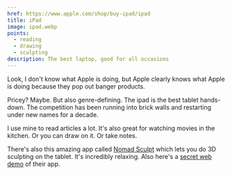 ```yaml
---
href: https://www.apple.com/shop/buy-ipad/ipad
title: iPad
image: ipad.webp
points:
  - reading
  - drawing
  - sculpting
description: The best laptop, good for all occasions
---
```


Look, I don't know what Apple is doing, but Apple clearly knows what Apple is doing because they pop out banger products.

Pricey? Maybe. But also genre-defining. The ipad is the best tablet hands-down. The competition has been running into brick walls and restarting under new names for a decade.

I use mine to read articles a lot. It's also great for watching movies in the kitchen. Or you can draw on it. Or take notes. 

There's also this amazing app called [Nomad Sculpt](https://nomadsculpt.com/) which lets you do 3D sculpting on the tablet. It's incredibly relaxing. Also here's a [secret web demo](https://nomadsculpt.com/demo) of their app.

